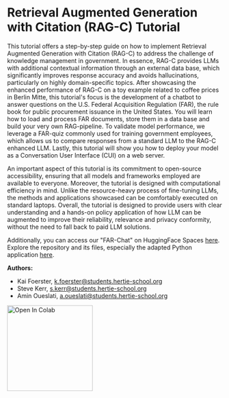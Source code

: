 # Retrieval Augmented Generation with Citation (RAG-C) Tutorial

This tutorial offers a step-by-step guide on how to implement Retrieval Augmented Generation with Citation (RAG-C) to address the challenge of knowledge management in government. In essence, RAG-C provides LLMs with additional contextual information through an external data base, which significantly improves response accuracy and avoids hallucinations, particularly on highly domain-specific topics. After showcasing the enhanced performance of RAG-C on a toy example related to coffee prices in Berlin Mitte, this tutorial's focus is the development of a chatbot to answer questions on the U.S. Federal Acquisition Regulation (FAR), the rule book for public procurement issuance in the United States. You will learn how to load and process FAR documents, store them in a data base and build your very own RAG-pipeline. To validate model performance, we leverage a FAR-quiz commonly used for training government employees, which allows us to compare responses from a standard LLM to the RAG-C enhanced LLM. Lastly, this tutorial will show you how to deploy your model as a Conversation User Interface (CUI) on a web server.

An important aspect of this tutorial is its commitment to open-source accessibility, ensuring that all models and frameworks employed are available to everyone. Moreover, the tutorial is designed with computational efficiency in mind. Unlike the resource-heavy process of fine-tuning LLMs, the methods and applications showcased can be comfortably executed on standard laptops. Overall, the tutorial is designed to provide users with clear understanding and a hands-on policy application of how LLM can be augmented to improve their reliability, relevance and privacy conformity, without the need to fall back to paid LLM solutions. 

Additionally, you can access our "FAR-Chat" on HuggingFace Spaces [here](https://huggingface.co/spaces/smkerr/rag-chat). Explore the repository and its files, especially the adapted Python application [here](https://huggingface.co/spaces/smkerr/rag-chat/tree/main).

**Authors:**

*   Kai Foerster, [k.foerster@students.hertie-school.org](mailto:k.foerster@students.hertie-school.org)
*   Steve Kerr, [s.kerr@students.hertie-school.org](mailto:s.kerr@students.hertie-school.org)
*   Amin Oueslati, [a.oueslati@students.hertie-school.org](mailto:a.oueslati@students.hertie-school.org)

<a href="https://colab.research.google.com/github/kaifoerster/dl-tutorial/blob/main/Tutorial_RAG_C.ipynb" target="_parent">
<img src="https://colab.research.google.com/assets/colab-badge.svg" alt="Open In Colab" width="200px"/></a>

